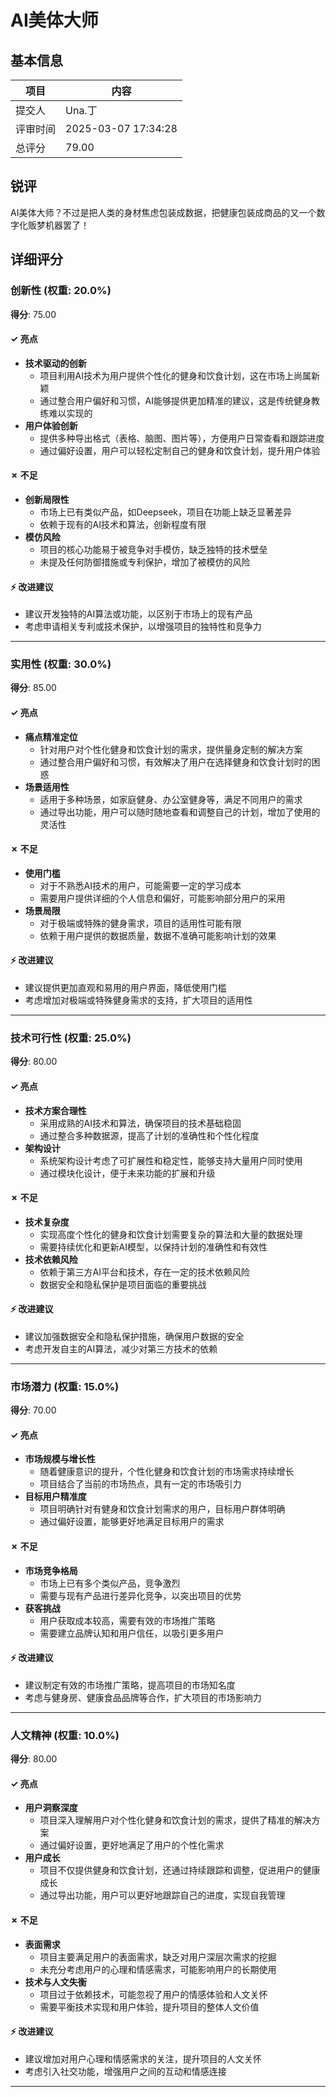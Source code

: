 # AI美体大师

## 基本信息

| 项目 | 内容 |
|------|------|
| 提交人 | Una.丁 |
| 评审时间 | 2025-03-07 17:34:28 |
| 总评分 | 79.00 |

## 锐评

AI美体大师？不过是把人类的身材焦虑包装成数据，把健康包装成商品的又一个数字化贩梦机器罢了！

## 详细评分

### 创新性 (权重: 20.0%)

**得分**: 75.00

#### ✓ 亮点

* **技术驱动的创新**
  * 项目利用AI技术为用户提供个性化的健身和饮食计划，这在市场上尚属新颖
  * 通过整合用户偏好和习惯，AI能够提供更加精准的建议，这是传统健身教练难以实现的
* **用户体验创新**
  * 提供多种导出格式（表格、脑图、图片等），方便用户日常查看和跟踪进度
  * 通过偏好设置，用户可以轻松定制自己的健身和饮食计划，提升用户体验

#### ✗ 不足

* **创新局限性**
  * 市场上已有类似产品，如Deepseek，项目在功能上缺乏显著差异
  * 依赖于现有的AI技术和算法，创新程度有限
* **模仿风险**
  * 项目的核心功能易于被竞争对手模仿，缺乏独特的技术壁垒
  * 未提及任何防御措施或专利保护，增加了被模仿的风险

#### ⚡ 改进建议

* 建议开发独特的AI算法或功能，以区别于市场上的现有产品
* 考虑申请相关专利或技术保护，以增强项目的独特性和竞争力

---

### 实用性 (权重: 30.0%)

**得分**: 85.00

#### ✓ 亮点

* **痛点精准定位**
  * 针对用户对个性化健身和饮食计划的需求，提供量身定制的解决方案
  * 通过整合用户偏好和习惯，有效解决了用户在选择健身和饮食计划时的困惑
* **场景适用性**
  * 适用于多种场景，如家庭健身、办公室健身等，满足不同用户的需求
  * 通过导出功能，用户可以随时随地查看和调整自己的计划，增加了使用的灵活性

#### ✗ 不足

* **使用门槛**
  * 对于不熟悉AI技术的用户，可能需要一定的学习成本
  * 需要用户提供详细的个人信息和偏好，可能影响部分用户的采用
* **场景局限**
  * 对于极端或特殊的健身需求，项目的适用性可能有限
  * 依赖于用户提供的数据质量，数据不准确可能影响计划的效果

#### ⚡ 改进建议

* 建议提供更加直观和易用的用户界面，降低使用门槛
* 考虑增加对极端或特殊健身需求的支持，扩大项目的适用性

---

### 技术可行性 (权重: 25.0%)

**得分**: 80.00

#### ✓ 亮点

* **技术方案合理性**
  * 采用成熟的AI技术和算法，确保项目的技术基础稳固
  * 通过整合多种数据源，提高了计划的准确性和个性化程度
* **架构设计**
  * 系统架构设计考虑了可扩展性和稳定性，能够支持大量用户同时使用
  * 通过模块化设计，便于未来功能的扩展和升级

#### ✗ 不足

* **技术复杂度**
  * 实现高度个性化的健身和饮食计划需要复杂的算法和大量的数据处理
  * 需要持续优化和更新AI模型，以保持计划的准确性和有效性
* **技术依赖风险**
  * 依赖于第三方AI平台和技术，存在一定的技术依赖风险
  * 数据安全和隐私保护是项目面临的重要挑战

#### ⚡ 改进建议

* 建议加强数据安全和隐私保护措施，确保用户数据的安全
* 考虑开发自主的AI算法，减少对第三方技术的依赖

---

### 市场潜力 (权重: 15.0%)

**得分**: 70.00

#### ✓ 亮点

* **市场规模与增长性**
  * 随着健康意识的提升，个性化健身和饮食计划的市场需求持续增长
  * 项目结合了当前的市场热点，具有一定的市场吸引力
* **目标用户精准度**
  * 项目明确针对有健身和饮食计划需求的用户，目标用户群体明确
  * 通过偏好设置，能够更好地满足目标用户的需求

#### ✗ 不足

* **市场竞争格局**
  * 市场上已有多个类似产品，竞争激烈
  * 需要与现有产品进行差异化竞争，以突出项目的优势
* **获客挑战**
  * 用户获取成本较高，需要有效的市场推广策略
  * 需要建立品牌认知和用户信任，以吸引更多用户

#### ⚡ 改进建议

* 建议制定有效的市场推广策略，提高项目的市场知名度
* 考虑与健身房、健康食品品牌等合作，扩大项目的市场影响力

---

### 人文精神 (权重: 10.0%)

**得分**: 80.00

#### ✓ 亮点

* **用户洞察深度**
  * 项目深入理解用户对个性化健身和饮食计划的需求，提供了精准的解决方案
  * 通过偏好设置，更好地满足了用户的个性化需求
* **用户成长**
  * 项目不仅提供健身和饮食计划，还通过持续跟踪和调整，促进用户的健康成长
  * 通过导出功能，用户可以更好地跟踪自己的进度，实现自我管理

#### ✗ 不足

* **表面需求**
  * 项目主要满足用户的表面需求，缺乏对用户深层次需求的挖掘
  * 未充分考虑用户的心理和情感需求，可能影响用户的长期使用
* **技术与人文失衡**
  * 项目过于依赖技术，可能忽视了用户的情感体验和人文关怀
  * 需要平衡技术实现和用户体验，提升项目的整体人文价值

#### ⚡ 改进建议

* 建议增加对用户心理和情感需求的关注，提升项目的人文关怀
* 考虑引入社交功能，增强用户之间的互动和情感连接

---

